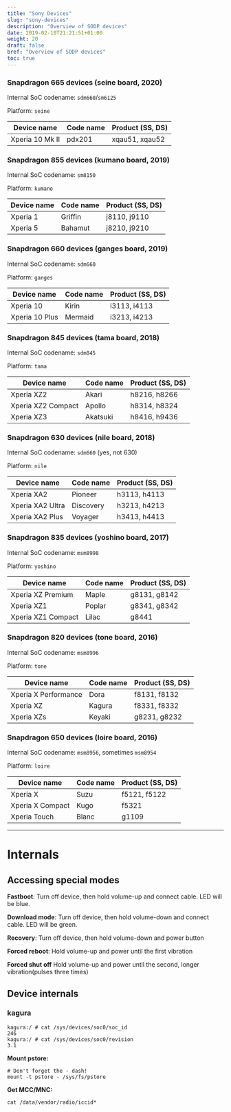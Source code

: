```yaml
---
title: "Sony Devices"
slug: "sony-devices"
description: "Overview of SODP devices"
date: 2019-02-10T21:21:51+01:00
weight: 20
draft: false
bref: "Overview of SODP devices"
toc: true
---
```


### Snapdragon 665 devices (seine board, 2020)
Internal SoC codename: `sdm660`/`sm6125`

Platform: `seine`

| Device name        | Code name | Product (SS, DS) |
| ------------------ | --------- | ---------------- |
| Xperia 10 Mk II    | pdx201    | xqau51, xqau52   |

### Snapdragon 855 devices (kumano board, 2019)
Internal SoC codename: `sm8150`

Platform: `kumano`

| Device name        | Code name | Product (SS, DS) |
| ------------------ | --------- | ---------------- |
| Xperia 1           | Griffin   | j8110, j9110     |
| Xperia 5           | Bahamut   | j8210, j9210     |

### Snapdragon 660 devices (ganges board, 2019)
Internal SoC codename: `sdm660`

Platform: `ganges`

| Device name        | Code name | Product (SS, DS) |
| ------------------ | --------- | ---------------- |
| Xperia 10          | Kirin     | i3113, i4113     |
| Xperia 10 Plus     | Mermaid   | i3213, i4213     |

### Snapdragon 845 devices (tama board, 2018)
Internal SoC codename: `sdm845`

Platform: `tama`

| Device name        | Code name | Product (SS, DS) |
| ------------------ | --------- | ---------------- |
| Xperia XZ2         | Akari     | h8216, h8266     |
| Xperia XZ2 Compact | Apollo    | h8314, h8324     |
| Xperia XZ3         | Akatsuki  | h8416, h9436     |

### Snapdragon 630 devices (nile board, 2018)
Internal SoC codename: `sdm660` (yes, not 630)

Platform: `nile`

| Device name        | Code name | Product (SS, DS) |
| ------------------ | --------- | ---------------- |
| Xperia XA2         | Pioneer   | h3113, h4113     |
| Xperia XA2 Ultra   | Discovery | h3213, h4213     |
| Xperia XA2 Plus    | Voyager   | h3413, h4413     |

### Snapdragon 835 devices (yoshino board, 2017)
Internal SoC codename: `msm8998`

Platform: `yoshino`

| Device name        | Code name | Product (SS, DS) |
| ------------------ | --------- | ---------------- |
| Xperia XZ Premium  | Maple     | g8131, g8142     |
| Xperia XZ1         | Poplar    | g8341, g8342     |
| Xperia XZ1 Compact | Lilac     | g8441            |

### Snapdragon 820 devices (tone board, 2016)
Internal SoC codename: `msm8996`

Platform: `tone`

| Device name          | Code name | Product (SS, DS) |
| -------------------- | --------- | ---------------- |
| Xperia X Performance | Dora      | f8131, f8132     |
| Xperia XZ            | Kagura    | f8331, f8332     |
| Xperia XZs           | Keyaki    | g8231, g8232     |

### Snapdragon 650 devices (loire board, 2016)
Internal SoC codename: `msm8956`, sometimes `msm8954`

Platform: `loire`

| Device name      | Code name | Product (SS, DS) |
| ---------------- | --------- | ---------------- |
| Xperia X         | Suzu      | f5121, f5122     |
| Xperia X Compact | Kugo      | f5321            |
| Xperia Touch     | Blanc     | g1109            |

---

# Internals

## Accessing special modes
**Fastboot**: Turn off device, then hold volume-up and connect cable. LED will
be blue.

**Download mode**: Turn off device, then hold volume-down and connect cable. LED
will be green.

**Recovery**: Turn off device, then hold volume-down and power button

**Forced reboot**: Hold volume-up and power until the first vibration

**Forced shut off** Hold volume-up and power until the second, longer
vibration(pulses three times)

## Device internals

### kagura
```
kagura:/ # cat /sys/devices/soc0/soc_id
246
kagura:/ # cat /sys/devices/soc0/revision
3.1
```

**Mount pstore:**
```
# Don't forget the - dash!
mount -t pstore - /sys/fs/pstore
```

**Get MCC/MNC:**
```
cat /data/vendor/radio/iccid*
```

<!-- ## Leds, thermals, sensors -->

<!-- ## Camera -->

<!-- ## Proprietary modules -->

<!-- ## SoC/Qualcomm stuff -->

<!-- ## Firmware -->
<!-- TERM=xterm mono UnSIN.exe file.sin -->
